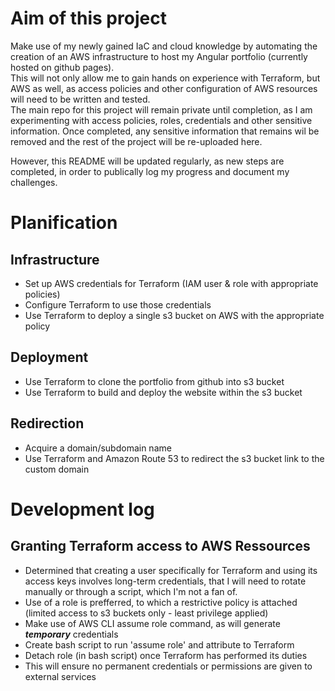 # Aim of this project
Make use of my newly gained IaC and cloud knowledge by automating the creation of an AWS infrastructure to host my Angular portfolio (currently hosted on github pages).  
This will not only allow me to gain hands on experience with Terraform, but AWS as well, as access policies and other configuration of AWS resources will need to be written and tested.  
The main repo for this project will remain private until completion, as I am experimenting with access policies, roles, credentials and other sensitive information. Once completed, any sensitive information that remains wil be removed and the rest of the project will be re-uploaded here.  
  
However, this README will be updated regularly, as new steps are completed, in order to publically log my progress and document my challenges.

# Planification
## Infrastructure
- Set up AWS credentials for Terraform (IAM user & role with appropriate policies)  
- Configure Terraform to use those credentials  
- Use Terraform to deploy a single s3 bucket on AWS with the appropriate policy  

## Deployment 
- Use Terraform to clone the portfolio from github into s3 bucket
- Use Terraform to build and deploy the website within the s3 bucket  

## Redirection
- Acquire a domain/subdomain name
- Use Terraform and Amazon Route 53 to redirect the s3 bucket link to the custom domain  

# Development log
## Granting Terraform access to AWS Ressources
- Determined that creating a user specifically for Terraform and using its access keys involves long-term credentials, that I will need to rotate manually or through a script, which I'm not a fan of.  
- Use of a role is prefferred, to which a restrictive policy is attached (limited access to s3 buckets only - least privilege applied)  
- Make use of AWS CLI assume role command, as will generate **_temporary_** credentials  
- Create bash script to run 'assume role' and attribute to Terraform
- Detach role (in bash script) once Terraform has performed its duties
- This will ensure no permanent credentials or permissions are given to external services
